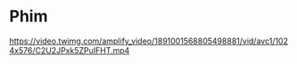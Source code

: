 # Phim
https://video.twimg.com/amplify_video/1891001568805498881/vid/avc1/1024x576/C2U2JPxk5ZPuIFHT.mp4
